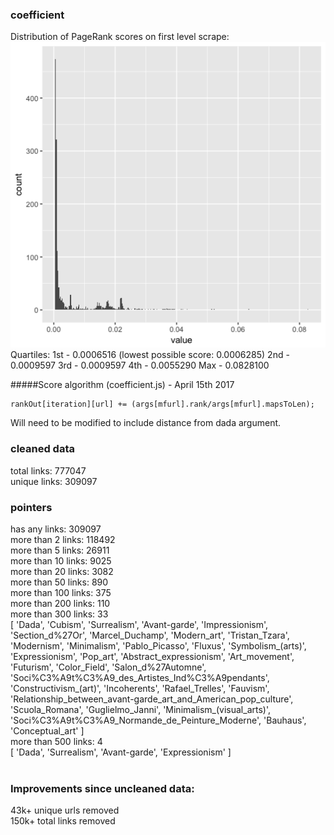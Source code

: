 ### coefficient
Distribution of PageRank scores on first level scrape:
![](charts/urldist-1step.png)
Quartiles:
1st - 0.0006516 (lowest possible score: 0.0006285)
2nd - 0.0009597
3rd - 0.0009597
4th - 0.0055290
Max - 0.0828100

#####Score algorithm (coefficient.js) - April 15th 2017
```
rankOut[iteration][url] += (args[mfurl].rank/args[mfurl].mapsToLen);
```
Will need to be modified to include distance from dada argument.

### cleaned data
total links: 777047 <br />
unique links: 309097 <br />

### pointers
has any links: 309097 <br />
more than 2 links: 118492 <br />
more than 5 links: 26911 <br />
more than 10 links: 9025 <br />
more than 20 links: 3082 <br />
more than 50 links: 890 <br />
more than 100 links: 375 <br />
more than 200 links: 110 <br />
more than 300 links: 33 <br />
[ 'Dada',
  'Cubism',
  'Surrealism',
  'Avant-garde',
  'Impressionism',
  'Section_d%27Or',
  'Marcel_Duchamp',
  'Modern_art',
  'Tristan_Tzara',
  'Modernism',
  'Minimalism',
  'Pablo_Picasso',
  'Fluxus',
  'Symbolism_(arts)',
  'Expressionism',
  'Pop_art',
  'Abstract_expressionism',
  'Art_movement',
  'Futurism',
  'Color_Field',
  'Salon_d%27Automne',
  'Soci%C3%A9t%C3%A9_des_Artistes_Ind%C3%A9pendants',
  'Constructivism_(art)',
  'Incoherents',
  'Rafael_Trelles',
  'Fauvism',
  'Relationship_between_avant-garde_art_and_American_pop_culture',
  'Scuola_Romana',
  'Guglielmo_Janni',
  'Minimalism_(visual_arts)',
  'Soci%C3%A9t%C3%A9_Normande_de_Peinture_Moderne',
  'Bauhaus',
  'Conceptual_art' ] <br />
more than 500 links: 4 <br />
[ 'Dada', 'Surrealism', 'Avant-garde', 'Expressionism' ] <br />
 <br />

### Improvements since uncleaned data: <br />
43k+ unique urls removed <br />
150k+ total links removed <br />
